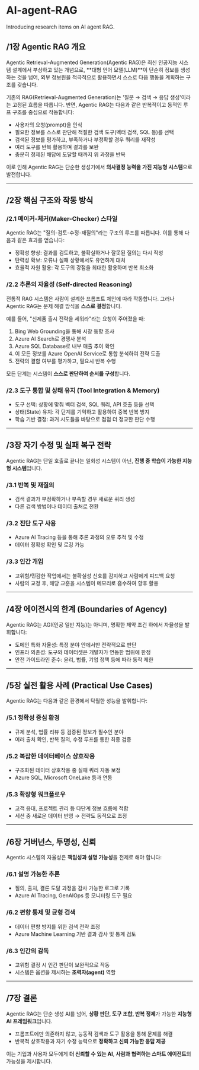 # AI-agent-RAG  
Introducing research items on AI agent RAG.

## /1장 Agentic RAG 개요

Agentic Retrieval-Augmented Generation(Agentic RAG)은 최신 인공지능 시스템 설계에서 부상하고 있는 개념으로, **대형 언어 모델(LLM)**이 단순히 정보를 생성하는 것을 넘어, 외부 정보원을 적극적으로 활용하면서 스스로 다음 행동을 계획하는 구조를 갖습니다.

기존의 RAG(Retrieval-Augmented Generation)는 '질문 → 검색 → 응답 생성'이라는 고정된 흐름을 따릅니다. 반면, Agentic RAG는 다음과 같은 반복적이고 동적인 루프 구조를 중심으로 작동합니다:

- 사용자의 요청(prompt)을 인식  
- 필요한 정보를 스스로 판단해 적절한 검색 도구(벡터 검색, SQL 등)를 선택  
- 검색된 정보를 평가하고, 부족하거나 부정확할 경우 쿼리를 재작성  
- 여러 도구를 반복 활용하며 결과를 보완  
- 충분히 정제된 해답에 도달할 때까지 위 과정을 반복

이로 인해 Agentic RAG는 단순한 생성기에서 **의사결정 능력을 가진 지능형 시스템**으로 발전합니다.

---

## /2장 핵심 구조와 작동 방식

### /2.1 메이커-체커(Maker-Checker) 스타일

Agentic RAG는 "질의-검토-수정-재질의"라는 구조의 루프를 따릅니다. 이를 통해 다음과 같은 효과를 얻습니다:

- 정확성 향상: 결과를 검토하고, 불확실하거나 잘못된 질의는 다시 작성  
- 탄력성 확보: 오류나 실패 상황에서도 유연하게 대처  
- 효율적 자원 활용: 각 도구의 강점을 최대한 활용하며 반복 최소화  

### /2.2 추론의 자율성 (Self-directed Reasoning)

전통적 RAG 시스템은 사람이 설계한 프롬프트 체인에 따라 작동합니다. 그러나 Agentic RAG는 문제 해결 방식을 **스스로 결정**합니다.

예를 들어, "신제품 출시 전략을 세워라"라는 요청이 주어졌을 때:

1. Bing Web Grounding을 통해 시장 동향 조사  
2. Azure AI Search로 경쟁사 분석  
3. Azure SQL Database로 내부 매출 추이 확인  
4. 이 모든 정보를 Azure OpenAI Service로 통합 분석하여 전략 도출  
5. 전략의 결함 여부를 평가하고, 필요시 반복 수행  

모든 단계는 시스템이 **스스로 판단하여 순서를 구성**합니다.

### /2.3 도구 통합 및 상태 유지 (Tool Integration & Memory)

- 도구 선택: 상황에 맞춰 벡터 검색, SQL 쿼리, API 호출 등을 선택  
- 상태(State) 유지: 각 단계를 기억하고 활용하여 중복 반복 방지  
- 학습 기반 결정: 과거 시도들을 바탕으로 점점 더 정교한 판단 수행  

---

## /3장 자기 수정 및 실패 복구 전략

Agentic RAG는 단일 호출로 끝나는 일회성 시스템이 아닌, **진행 중 학습이 가능한 지능형 시스템**입니다.

### /3.1 반복 및 재질의

- 검색 결과가 부정확하거나 부족할 경우 새로운 쿼리 생성  
- 다른 검색 방법이나 데이터 출처로 전환  

### /3.2 진단 도구 사용

- Azure AI Tracing 등을 통해 추론 과정의 오류 추적 및 수정  
- 데이터 정확성 확인 및 로깅 가능  

### /3.3 인간 개입

- 고위험/민감한 작업에서는 불확실성 신호를 감지하고 사람에게 피드백 요청  
- 사람의 교정 후, 해당 교훈을 시스템이 메모리로 흡수하여 향후 활용  

---

## /4장 에이전시의 한계 (Boundaries of Agency)

Agentic RAG는 AGI(인공 일반 지능)는 아니며, 명확한 제약 조건 하에서 자율성을 발휘합니다:

- 도메인 특화 자율성: 특정 분야 안에서만 전략적으로 판단  
- 인프라 의존성: 도구와 데이터셋은 개발자가 연동한 범위에 한정  
- 안전 가이드라인 준수: 윤리, 법률, 기업 정책 등에 따라 동작 제한  

---

## /5장 실전 활용 사례 (Practical Use Cases)

Agentic RAG는 다음과 같은 환경에서 탁월한 성능을 발휘합니다:

### /5.1 정확성 중심 환경

- 규제 분석, 법률 리뷰 등 검증된 정보가 필수인 분야  
- 여러 출처 확인, 반복 질의, 수정 루프를 통한 최종 검증  

### /5.2 복잡한 데이터베이스 상호작용

- 구조화된 데이터 상호작용 중 실패 쿼리 자동 보정  
- Azure SQL, Microsoft OneLake 등과 연동  

### /5.3 확장형 워크플로우

- 고객 응대, 프로젝트 관리 등 다단계 정보 흐름에 적합  
- 세션 중 새로운 데이터 반영 → 전략도 동적으로 조정  

---

## /6장 거버넌스, 투명성, 신뢰

Agentic 시스템의 자율성은 **책임성과 설명 가능성**을 전제로 해야 합니다:

### /6.1 설명 가능한 추론

- 질의, 출처, 결론 도달 과정을 감사 가능한 로그로 기록  
- Azure AI Tracing, GenAIOps 등 모니터링 도구 필요  

### /6.2 편향 통제 및 균형 검색

- 데이터 편향 방지를 위한 검색 전략 조정  
- Azure Machine Learning 기반 결과 감사 및 통계 검토  

### /6.3 인간의 감독

- 고위험 결정 시 인간 판단이 보완적으로 작동  
- 시스템은 옵션을 제시하는 **조력자(agent)** 역할  

---

## /7장 결론

Agentic RAG는 단순 생성 AI를 넘어, **상황 판단, 도구 조합, 반복 정제**가 가능한 **지능형 AI 프레임워크**입니다.

- 프롬프트에만 의존하지 않고, 능동적 검색과 도구 활용을 통해 문제를 해결  
- 반복적 상호작용과 자기 수정 능력으로 **정확하고 신뢰 가능한 응답 제공**  

이는 기업과 사용자 모두에게 **더 신뢰할 수 있는 AI**, **사람과 협력하는 스마트 에이전트**의 가능성을 제시합니다.

